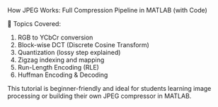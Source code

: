 How JPEG Works: Full Compression Pipeline in MATLAB (with Code)

🚀 Topics Covered:

1. RGB to YCbCr conversion
2. Block-wise DCT (Discrete Cosine Transform)
3. Quantization (lossy step explained)
4. Zigzag indexing and mapping
5. Run-Length Encoding (RLE)
6. Huffman Encoding & Decoding

This tutorial is beginner-friendly and ideal for students learning image processing or building their own JPEG compressor in MATLAB.
